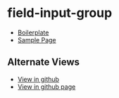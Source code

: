 # field-input-group

- [Boilerplate](src/style.css)
- [Sample Page](sample/sample.html)

## Alternate Views

- [View in github](https://github.com/JamesRobertHugginsNgo/field-input-group)
- [View in github page](https://jamesroberthugginsngo.github.io/field-input-group/)
